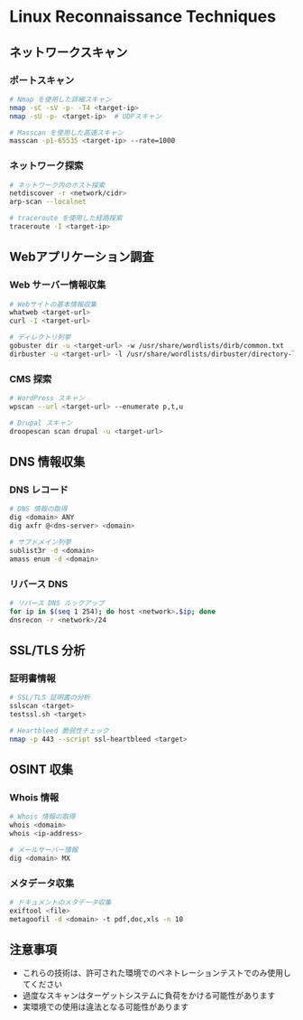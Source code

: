 # Linux Reconnaissance Techniques

## ネットワークスキャン

### ポートスキャン
```bash
# Nmap を使用した詳細スキャン
nmap -sC -sV -p- -T4 <target-ip>
nmap -sU -p- <target-ip>  # UDPスキャン

# Masscan を使用した高速スキャン
masscan -p1-65535 <target-ip> --rate=1000
```

### ネットワーク探索
```bash
# ネットワーク内のホスト探索
netdiscover -r <network/cidr>
arp-scan --localnet

# traceroute を使用した経路探索
traceroute -I <target-ip>
```

## Webアプリケーション調査

### Web サーバー情報収集
```bash
# Webサイトの基本情報収集
whatweb <target-url>
curl -I <target-url>

# ディレクトリ列挙
gobuster dir -u <target-url> -w /usr/share/wordlists/dirb/common.txt
dirbuster -u <target-url> -l /usr/share/wordlists/dirbuster/directory-list-2.3-medium.txt
```

### CMS 探索
```bash
# WordPress スキャン
wpscan --url <target-url> --enumerate p,t,u

# Drupal スキャン
droopescan scan drupal -u <target-url>
```

## DNS 情報収集

### DNS レコード
```bash
# DNS 情報の取得
dig <domain> ANY
dig axfr @<dns-server> <domain>

# サブドメイン列挙
sublist3r -d <domain>
amass enum -d <domain>
```

### リバース DNS
```bash
# リバース DNS ルックアップ
for ip in $(seq 1 254); do host <network>.$ip; done
dnsrecon -r <network>/24
```

## SSL/TLS 分析

### 証明書情報
```bash
# SSL/TLS 証明書の分析
sslscan <target>
testssl.sh <target>

# Heartbleed 脆弱性チェック
nmap -p 443 --script ssl-heartbleed <target>
```

## OSINT 収集

### Whois 情報
```bash
# Whois 情報の取得
whois <domain>
whois <ip-address>

# メールサーバー情報
dig <domain> MX
```

### メタデータ収集
```bash
# ドキュメントのメタデータ収集
exiftool <file>
metagoofil -d <domain> -t pdf,doc,xls -n 10
```

## 注意事項
- これらの技術は、許可された環境でのペネトレーションテストでのみ使用してください
- 過度なスキャンはターゲットシステムに負荷をかける可能性があります
- 実環境での使用は違法となる可能性があります 